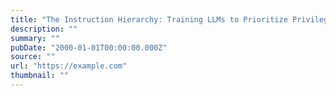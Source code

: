 ```yaml
---
title: "The Instruction Hierarchy: Training LLMs to Prioritize Privileged Instructions"
description: ""
summary: ""
pubDate: "2000-01-01T00:00:00.000Z"
source: ""
url: "https://example.com"
thumbnail: ""
---
```


